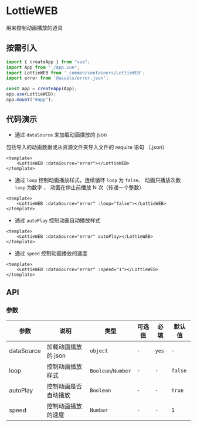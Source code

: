 <!--
 * @Autor        : GGos
 * @Description  : LottieWEB
 * @Email        : gouqingping@yahoo.com
 * @Date         : 2022-09-09 11:48:00
 * @LastEditors  : GGos
 * @LastEditTime : 2022-09-09 11:48:00
-->

# LottieWEB

用来控制动画播放的道具

## 按需引入

```JavaScript
import { createApp } from "vue";
import App from "./App.vue";
import LottieWEB from '_common/containers/LottieWEB';
import error from '@assets/error.json';

const app = createApp(App);
app.use(LottieWEB);
app.mount("#app");
```

## 代码演示

-   通过 `dataSource` 来加载动画播放的 json

包括导入的动画数据或从资源文件夹导入文件的 require 语句 （.json）

```vue demo
<template>
	<LottieWEB :dataSource="error"></LottieWEB>
</template>
```

-   通过 `loop` 控制动画播放样式，连续循环 `loop` 为 `false`、 动画只播放次数
    `loop` 为数字 、 动画在停止前播放 N 次（传递一个整数）

```vue demo
<template>
	<LottieWEB :dataSource="error" :loop="false"></LottieWEB>
</template>
```

-   通过 `autoPlay` 控制动画自动播放样式

```vue demo
<template>
	<LottieWEB :dataSource="error" autoPlay></LottieWEB>
</template>
```

-   通过 `speed` 控制动画播放的速度

```vue demo
<template>
	<LottieWEB :dataSource="error" :speed="1"></LottieWEB>
</template>
```

## API

### 参数

| 参数       | 说明                 | 类型               | 可选值 | 必填  | 默认值  |
| ---------- | -------------------- | ------------------ | ------ | ----- | ------- |
| dataSource | 加载动画播放的 json  | `object`           | `-`    | `yes` | `-`     |
| loop       | 控制动画播放样式     | `Boolean`/`Number` | `-`    | `-`   | `false` |
| autoPlay   | 控制动画是否自动播放 | `Boolean`          | `-`    | `-`   | `true`  |
| speed      | 控制动画播放的速度   | `Number`           | `-`    | `-`   | `1`     |
